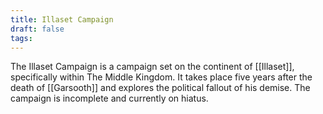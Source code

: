 ```yaml
---
title: Illaset Campaign
draft: false
tags:
---
```

 
The Illaset Campaign is a campaign set on the continent of [[Illaset]], specifically within The Middle Kingdom. It takes place five years after the death of [[Garsooth]] and explores the political fallout of his demise. The campaign is incomplete and currently on hiatus. 